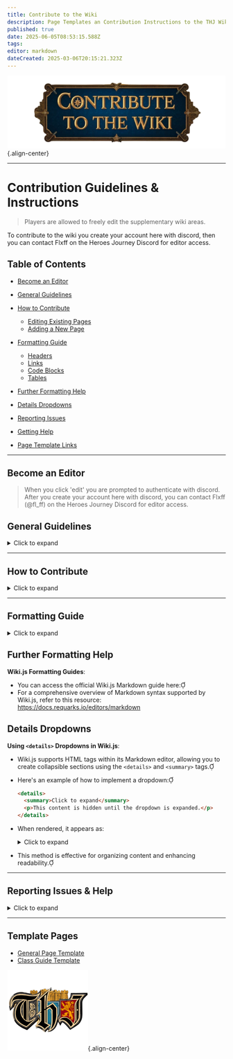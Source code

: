 ```yaml
---
title: Contribute to the Wiki
description: Page Templates an Contribution Instructions to the THJ Wiki
published: true
date: 2025-06-05T08:53:15.588Z
tags: 
editor: markdown
dateCreated: 2025-03-06T20:15:21.323Z
---
```


![contribute.webp](/contribute.webp){.align-center}

---

# Contribution Guidelines & Instructions

> Players are allowed to freely edit the supplementary wiki areas.

To contribute to the wiki you create your account here with discord, then you can contact Flxff on the Heroes Journey Discord for editor access.

## Table of Contents
- [Become an Editor](#become-an-editor)
- [General Guidelines](#general-guidelines)
- [How to Contribute](#how-to-contribute)
  - [Editing Existing Pages](#editing-existing-pages)
  - [Adding a New Page](#adding-a-new-page)
- [Formatting Guide](#formatting-guide)
  - [Headers](#headers)
  - [Links](#links)
  - [Code Blocks](#code-blocks)
  - [Tables](#tables)
- [Further Formatting Help](#further-formatting-help)
- [Details Dropdowns](#details-dropdowns)
- [Reporting Issues](#reporting-issues)
- [Getting Help](#getting-help)

- [Page Template Links](#template-pages)
---
## Become an Editor

> When you click 'edit' you are prompted to authenticate with discord. After you create your account here with discord, you can contact Flxff (@fl_ff) on the Heroes Journey Discord for editor access.
## General Guidelines
<details>
<summary>Click to expand</summary>

- Be clear and concise in your writing.
- Keep content organized and follow existing structures.
- Use proper formatting such as headers, tables, and code blocks.
- Maintain a professional and respectful tone.
- Verify information before submitting.
- If unsure about changes, ask before making significant edits.
- Try and keep language very general for all Everquest users, and do not use any heavily opinionated language.

</details>

---

## How to Contribute
<details>
<summary>Click to expand</summary>

> If you want to, please reach out to any Guide or Community Service Team member on discord, and they can get you to the right people to get you tagged up to help contribute on the Wiki.

### Editing Existing Pages
1. Navigate to the page you want to edit.
2. Click the **"Edit"** button.
3. Modify the content using Markdown or the Visual Editor.
4. **Preview** your changes before saving.
5. Click **"Save Changes"**.

### Adding a New Page
1. Go to the **Wiki Home Page**.
2. Click **"New Page"**.
3. Enter a **title** that clearly describes the content.
4. Select the appropriate **category/section**.
5. Add content using Markdown or the Visual Editor.
6. Click **"Save"**.

</details>

---

## Formatting Guide
<details>
<summary>Click to expand</summary>

### Headers
Use `#` for headers:
```markdown
# Main Title
## Section Title
### Subsection
```

### Links
**Internal Wiki link:**
```markdown
[Page Name](/path-to-page)
```
**External link:**
```markdown
[Example](https://www.example.com)
```

### Code Blocks
Use triple backticks for code:
````markdown
```
print("Hello World")
```
````

### Tables
```markdown
| Column 1 | Column 2 |
|----------|----------|
| Data 1   | Data 2   |
```
</details>

## Further Formatting Help

**Wiki.js Formatting Guides**:
   - You can access the official Wiki.js Markdown guide here:
   - For a comprehensive overview of Markdown syntax supported by Wiki.js, refer to this resource: https://docs.requarks.io/editors/markdown

## Details Dropdowns

**Using `<details>` Dropdowns in Wiki.js**:
   - Wiki.js supports HTML tags within its Markdown editor, allowing you to create collapsible sections using the `<details>` and `<summary>` tags.
   - Here's an example of how to implement a dropdown:

     ```markdown
     <details>
       <summary>Click to expand</summary>
       <p>This content is hidden until the dropdown is expanded.</p>
     </details>
     ```

   - When rendered, it appears as:

     <details>
       <summary>Click to expand</summary>
       <p>This content is hidden until the dropdown is expanded.</p>
     </details>

   - This method is effective for organizing content and enhancing readability.
---

## Reporting Issues & Help
<details>
<summary>Click to expand</summary>

If you find outdated or incorrect information:
1. Edit the page directly if you can. 
> If you want to, please reach out to any Guide or Community Service Team member on discord, and they can get you to the right people to get you tagged up to help contribute on the Wiki.
2. If unsure, report it to a Community Service Team member or Guide on the discord.
3. Provide a clear description and a suggested fix.

</details>

---
## Template Pages

- [General Page Template](/contribute/general-page-template)
- [Class Guide Template](/contribute/guide-template)

![pagebreak6.webp](/pagebreak6.webp){.align-center}